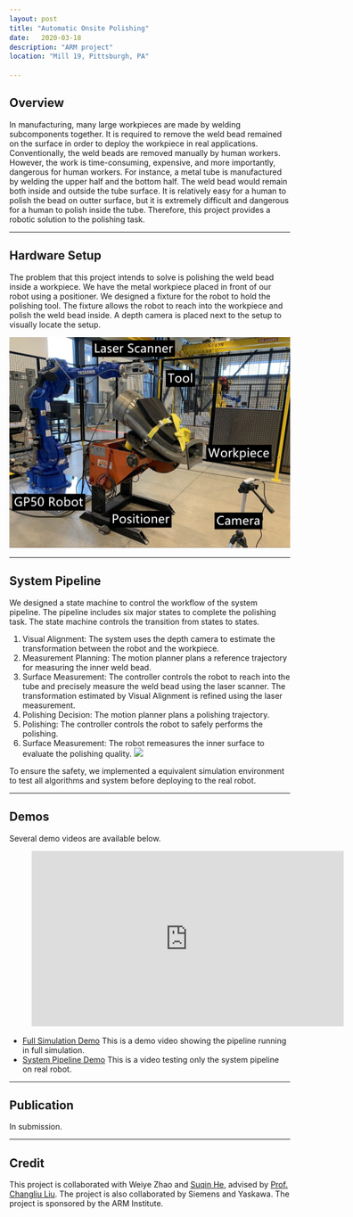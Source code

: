 ```yaml
---
layout: post
title: "Automatic Onsite Polishing"
date:   2020-03-18
description: "ARM project"
location: "Mill 19, Pittsburgh, PA"

---
```


## Overview
In manufacturing, many large workpieces are made by welding subcomponents together. It is required to remove the weld bead remained on the surface in order to deploy the workpiece in real applications. Conventionally, the weld beads are removed manually by human workers. However, the work is time-consuming, expensive, and more importantly, dangerous for human workers. For instance, a metal tube is manufactured by welding the upper half and the bottom half. The weld bead would remain both inside and outside the tube surface. It is relatively easy for a human to polish the bead on outter surface, but it is extremely difficult and dangerous for a human to polish inside the tube. Therefore, this project provides a robotic solution to the polishing task.

----

## Hardware Setup
The problem that this project intends to solve is polishing the weld bead inside a workpiece. We have the metal workpiece placed in front of our robot using a positioner. We designed a fixture for the robot to hold the polishing tool. The fixture allows the robot to reach into the workpiece and polish the weld bead inside. A depth camera is placed next to the setup to visually locate the setup.

<img src="images/ARM/environment_setup_caption.jpg" width="800">

----

## System Pipeline
We designed a state machine to control the workflow of the system pipeline. The pipeline includes six major states to complete the polishing task. The state machine controls the transition from states to states.<br />
1. Visual Alignment: The system uses the depth camera to estimate the transformation between the robot and the workpiece.
2. Measurement Planning: The motion planner plans a reference trajectory for measuring the inner weld bead. 
3. Surface Measurement: The controller controls the robot to reach into the tube and precisely measure the weld bead using the laser scanner. The transformation estimated by Visual Alignment is refined using the laser measurement. 
4. Polishing Decision: The motion planner plans a polishing trajectory.
5. Polishing: The controller controls the robot to safely performs the polishing.
6. Surface Measurement: The robot remeasures the inner surface to evaluate the polishing quality.
![](images/ARM/state_machine.jpg)

To ensure the safety, we implemented a equivalent simulation environment to test all algorithms and system before deploying to the real robot. 

----

## Demos
Several demo videos are available below.

<figure class="video_container">
  <iframe width="560" height="315" src="https://www.youtube.com/embed/DP9TUkI8tQg" frameborder="0" allow="accelerometer; autoplay; encrypted-media; gyroscope; picture-in-picture" allowfullscreen></iframe>
</figure>
  
* [Full Simulation Demo](https://youtu.be/6X4YPcnalwg) This is a demo video showing the pipeline running in full simulation.
* [System Pipeline Demo](https://youtu.be/aBOw4GjS7xg) This is a video testing only the system pipeline on real robot. 

----

## Publication
In submission.

----

## Credit
This project is collaborated with Weiye Zhao and [Suqin He](https://www.ri.cmu.edu/ri-people/suqin-he/), advised by [Prof. Changliu Liu](https://www.ri.cmu.edu/ri-faculty/changliu-liu/). The project is also collaborated by Siemens and Yaskawa. The project is sponsored by the ARM Institute.

